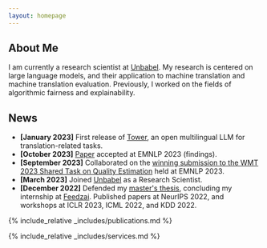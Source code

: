 ```yaml
---
layout: homepage
---
```


## About Me

I am currently a research scientist at [Unbabel](https://unbabel.com/).
My research is centered on large language models, and their application to machine translation and machine translation evaluation.
Previously, I worked on the fields of algorithmic fairness and explainability.

## News

- **[January 2023]** First release of [Tower](https://unbabel.com/announcing-tower-an-open-multilingual-llm-for-translation-related-tasks), an open multilingual LLM for translation-related tasks.
- **[October 2023]** [Paper](https://aclanthology.org/2023.findings-emnlp.744/) accepted at EMNLP 2023 (findings).
- **[September 2023]** Collaborated on the [winning submission to the WMT 2023 Shared Task on Quality Estimation](https://arxiv.org/abs/2309.11925) held at EMNLP 2023.
- **[March 2023]** Joined [Unbabel](https://unbabel.com/) as a Research Scientist.
- **[December 2022]** Defended my [master's thesis](https://fenix.tecnico.ulisboa.pt/cursos/mecd/dissertacao/846778572213797), concluding my internship at [Feedzai](https://research.feedzai.com/). Published papers at NeurIPS 2022, and workshops at ICLR 2023, ICML 2022, and KDD 2022.

{% include_relative _includes/publications.md %}

{% include_relative _includes/services.md %}
